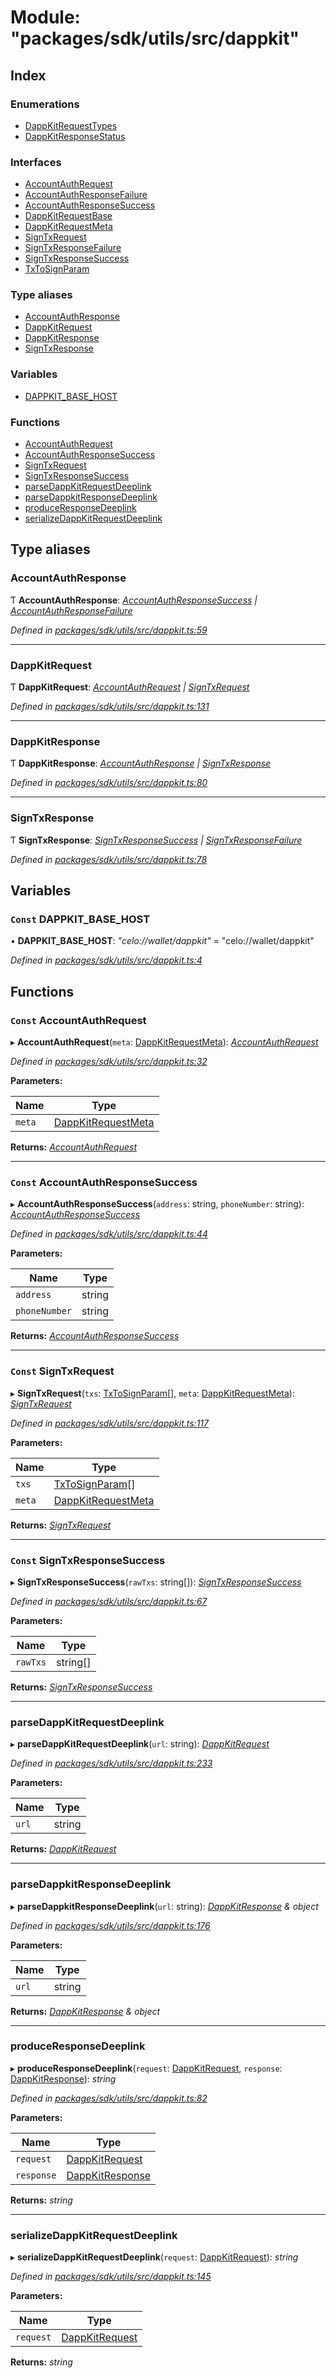 # Module: "packages/sdk/utils/src/dappkit"

## Index

### Enumerations

* [DappKitRequestTypes](../enums/_packages_sdk_utils_src_dappkit_.dappkitrequesttypes.md)
* [DappKitResponseStatus](../enums/_packages_sdk_utils_src_dappkit_.dappkitresponsestatus.md)

### Interfaces

* [AccountAuthRequest](../interfaces/_packages_sdk_utils_src_dappkit_.accountauthrequest.md)
* [AccountAuthResponseFailure](../interfaces/_packages_sdk_utils_src_dappkit_.accountauthresponsefailure.md)
* [AccountAuthResponseSuccess](../interfaces/_packages_sdk_utils_src_dappkit_.accountauthresponsesuccess.md)
* [DappKitRequestBase](../interfaces/_packages_sdk_utils_src_dappkit_.dappkitrequestbase.md)
* [DappKitRequestMeta](../interfaces/_packages_sdk_utils_src_dappkit_.dappkitrequestmeta.md)
* [SignTxRequest](../interfaces/_packages_sdk_utils_src_dappkit_.signtxrequest.md)
* [SignTxResponseFailure](../interfaces/_packages_sdk_utils_src_dappkit_.signtxresponsefailure.md)
* [SignTxResponseSuccess](../interfaces/_packages_sdk_utils_src_dappkit_.signtxresponsesuccess.md)
* [TxToSignParam](../interfaces/_packages_sdk_utils_src_dappkit_.txtosignparam.md)

### Type aliases

* [AccountAuthResponse](_packages_sdk_utils_src_dappkit_.md#accountauthresponse)
* [DappKitRequest](_packages_sdk_utils_src_dappkit_.md#dappkitrequest)
* [DappKitResponse](_packages_sdk_utils_src_dappkit_.md#dappkitresponse)
* [SignTxResponse](_packages_sdk_utils_src_dappkit_.md#signtxresponse)

### Variables

* [DAPPKIT_BASE_HOST](_packages_sdk_utils_src_dappkit_.md#const-dappkit_base_host)

### Functions

* [AccountAuthRequest](_packages_sdk_utils_src_dappkit_.md#const-accountauthrequest)
* [AccountAuthResponseSuccess](_packages_sdk_utils_src_dappkit_.md#const-accountauthresponsesuccess)
* [SignTxRequest](_packages_sdk_utils_src_dappkit_.md#const-signtxrequest)
* [SignTxResponseSuccess](_packages_sdk_utils_src_dappkit_.md#const-signtxresponsesuccess)
* [parseDappKitRequestDeeplink](_packages_sdk_utils_src_dappkit_.md#parsedappkitrequestdeeplink)
* [parseDappkitResponseDeeplink](_packages_sdk_utils_src_dappkit_.md#parsedappkitresponsedeeplink)
* [produceResponseDeeplink](_packages_sdk_utils_src_dappkit_.md#produceresponsedeeplink)
* [serializeDappKitRequestDeeplink](_packages_sdk_utils_src_dappkit_.md#serializedappkitrequestdeeplink)

## Type aliases

###  AccountAuthResponse

Ƭ **AccountAuthResponse**: *[AccountAuthResponseSuccess](../interfaces/_packages_sdk_utils_src_dappkit_.accountauthresponsesuccess.md) | [AccountAuthResponseFailure](../interfaces/_packages_sdk_utils_src_dappkit_.accountauthresponsefailure.md)*

*Defined in [packages/sdk/utils/src/dappkit.ts:59](https://github.com/medhak1/celo-monorepo/blob/master/packages/sdk/utils/src/dappkit.ts#L59)*

___

###  DappKitRequest

Ƭ **DappKitRequest**: *[AccountAuthRequest](../interfaces/_packages_sdk_utils_src_dappkit_.accountauthrequest.md) | [SignTxRequest](../interfaces/_packages_sdk_utils_src_dappkit_.signtxrequest.md)*

*Defined in [packages/sdk/utils/src/dappkit.ts:131](https://github.com/medhak1/celo-monorepo/blob/master/packages/sdk/utils/src/dappkit.ts#L131)*

___

###  DappKitResponse

Ƭ **DappKitResponse**: *[AccountAuthResponse](_packages_sdk_utils_src_dappkit_.md#accountauthresponse) | [SignTxResponse](_packages_sdk_utils_src_dappkit_.md#signtxresponse)*

*Defined in [packages/sdk/utils/src/dappkit.ts:80](https://github.com/medhak1/celo-monorepo/blob/master/packages/sdk/utils/src/dappkit.ts#L80)*

___

###  SignTxResponse

Ƭ **SignTxResponse**: *[SignTxResponseSuccess](../interfaces/_packages_sdk_utils_src_dappkit_.signtxresponsesuccess.md) | [SignTxResponseFailure](../interfaces/_packages_sdk_utils_src_dappkit_.signtxresponsefailure.md)*

*Defined in [packages/sdk/utils/src/dappkit.ts:78](https://github.com/medhak1/celo-monorepo/blob/master/packages/sdk/utils/src/dappkit.ts#L78)*

## Variables

### `Const` DAPPKIT_BASE_HOST

• **DAPPKIT_BASE_HOST**: *"celo://wallet/dappkit"* = "celo://wallet/dappkit"

*Defined in [packages/sdk/utils/src/dappkit.ts:4](https://github.com/medhak1/celo-monorepo/blob/master/packages/sdk/utils/src/dappkit.ts#L4)*

## Functions

### `Const` AccountAuthRequest

▸ **AccountAuthRequest**(`meta`: [DappKitRequestMeta](../interfaces/_packages_sdk_utils_src_dappkit_.dappkitrequestmeta.md)): *[AccountAuthRequest](../interfaces/_packages_sdk_utils_src_dappkit_.accountauthrequest.md)*

*Defined in [packages/sdk/utils/src/dappkit.ts:32](https://github.com/medhak1/celo-monorepo/blob/master/packages/sdk/utils/src/dappkit.ts#L32)*

**Parameters:**

Name | Type |
------ | ------ |
`meta` | [DappKitRequestMeta](../interfaces/_packages_sdk_utils_src_dappkit_.dappkitrequestmeta.md) |

**Returns:** *[AccountAuthRequest](../interfaces/_packages_sdk_utils_src_dappkit_.accountauthrequest.md)*

___

### `Const` AccountAuthResponseSuccess

▸ **AccountAuthResponseSuccess**(`address`: string, `phoneNumber`: string): *[AccountAuthResponseSuccess](../interfaces/_packages_sdk_utils_src_dappkit_.accountauthresponsesuccess.md)*

*Defined in [packages/sdk/utils/src/dappkit.ts:44](https://github.com/medhak1/celo-monorepo/blob/master/packages/sdk/utils/src/dappkit.ts#L44)*

**Parameters:**

Name | Type |
------ | ------ |
`address` | string |
`phoneNumber` | string |

**Returns:** *[AccountAuthResponseSuccess](../interfaces/_packages_sdk_utils_src_dappkit_.accountauthresponsesuccess.md)*

___

### `Const` SignTxRequest

▸ **SignTxRequest**(`txs`: [TxToSignParam](../interfaces/_packages_sdk_utils_src_dappkit_.txtosignparam.md)[], `meta`: [DappKitRequestMeta](../interfaces/_packages_sdk_utils_src_dappkit_.dappkitrequestmeta.md)): *[SignTxRequest](../interfaces/_packages_sdk_utils_src_dappkit_.signtxrequest.md)*

*Defined in [packages/sdk/utils/src/dappkit.ts:117](https://github.com/medhak1/celo-monorepo/blob/master/packages/sdk/utils/src/dappkit.ts#L117)*

**Parameters:**

Name | Type |
------ | ------ |
`txs` | [TxToSignParam](../interfaces/_packages_sdk_utils_src_dappkit_.txtosignparam.md)[] |
`meta` | [DappKitRequestMeta](../interfaces/_packages_sdk_utils_src_dappkit_.dappkitrequestmeta.md) |

**Returns:** *[SignTxRequest](../interfaces/_packages_sdk_utils_src_dappkit_.signtxrequest.md)*

___

### `Const` SignTxResponseSuccess

▸ **SignTxResponseSuccess**(`rawTxs`: string[]): *[SignTxResponseSuccess](../interfaces/_packages_sdk_utils_src_dappkit_.signtxresponsesuccess.md)*

*Defined in [packages/sdk/utils/src/dappkit.ts:67](https://github.com/medhak1/celo-monorepo/blob/master/packages/sdk/utils/src/dappkit.ts#L67)*

**Parameters:**

Name | Type |
------ | ------ |
`rawTxs` | string[] |

**Returns:** *[SignTxResponseSuccess](../interfaces/_packages_sdk_utils_src_dappkit_.signtxresponsesuccess.md)*

___

###  parseDappKitRequestDeeplink

▸ **parseDappKitRequestDeeplink**(`url`: string): *[DappKitRequest](_packages_sdk_utils_src_dappkit_.md#dappkitrequest)*

*Defined in [packages/sdk/utils/src/dappkit.ts:233](https://github.com/medhak1/celo-monorepo/blob/master/packages/sdk/utils/src/dappkit.ts#L233)*

**Parameters:**

Name | Type |
------ | ------ |
`url` | string |

**Returns:** *[DappKitRequest](_packages_sdk_utils_src_dappkit_.md#dappkitrequest)*

___

###  parseDappkitResponseDeeplink

▸ **parseDappkitResponseDeeplink**(`url`: string): *[DappKitResponse](_packages_sdk_utils_src_dappkit_.md#dappkitresponse) & object*

*Defined in [packages/sdk/utils/src/dappkit.ts:176](https://github.com/medhak1/celo-monorepo/blob/master/packages/sdk/utils/src/dappkit.ts#L176)*

**Parameters:**

Name | Type |
------ | ------ |
`url` | string |

**Returns:** *[DappKitResponse](_packages_sdk_utils_src_dappkit_.md#dappkitresponse) & object*

___

###  produceResponseDeeplink

▸ **produceResponseDeeplink**(`request`: [DappKitRequest](_packages_sdk_utils_src_dappkit_.md#dappkitrequest), `response`: [DappKitResponse](_packages_sdk_utils_src_dappkit_.md#dappkitresponse)): *string*

*Defined in [packages/sdk/utils/src/dappkit.ts:82](https://github.com/medhak1/celo-monorepo/blob/master/packages/sdk/utils/src/dappkit.ts#L82)*

**Parameters:**

Name | Type |
------ | ------ |
`request` | [DappKitRequest](_packages_sdk_utils_src_dappkit_.md#dappkitrequest) |
`response` | [DappKitResponse](_packages_sdk_utils_src_dappkit_.md#dappkitresponse) |

**Returns:** *string*

___

###  serializeDappKitRequestDeeplink

▸ **serializeDappKitRequestDeeplink**(`request`: [DappKitRequest](_packages_sdk_utils_src_dappkit_.md#dappkitrequest)): *string*

*Defined in [packages/sdk/utils/src/dappkit.ts:145](https://github.com/medhak1/celo-monorepo/blob/master/packages/sdk/utils/src/dappkit.ts#L145)*

**Parameters:**

Name | Type |
------ | ------ |
`request` | [DappKitRequest](_packages_sdk_utils_src_dappkit_.md#dappkitrequest) |

**Returns:** *string*
